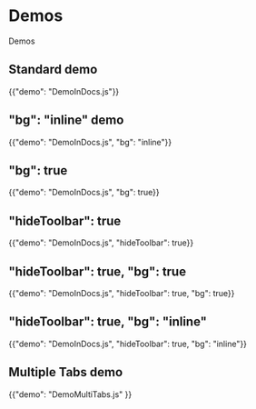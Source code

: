 # Demos

<p class="description">Demos</p>

## Standard demo

{{"demo": "DemoInDocs.js"}}

## "bg": "inline" demo

{{"demo": "DemoInDocs.js", "bg": "inline"}}

## "bg": true

{{"demo": "DemoInDocs.js", "bg": true}}

## "hideToolbar": true

{{"demo": "DemoInDocs.js", "hideToolbar": true}}

## "hideToolbar": true, "bg": true

{{"demo": "DemoInDocs.js", "hideToolbar": true, "bg": true}}

## "hideToolbar": true, "bg": "inline"

{{"demo": "DemoInDocs.js", "hideToolbar": true, "bg": "inline"}}

## Multiple Tabs demo

{{"demo": "DemoMultiTabs.js" }}

